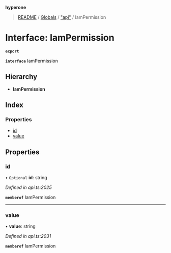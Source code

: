 **hyperone**

> [README](../README.md) / [Globals](../globals.md) / ["api"](../modules/_api_.md) / IamPermission

# Interface: IamPermission

**`export`** 

**`interface`** IamPermission

## Hierarchy

* **IamPermission**

## Index

### Properties

* [id](_api_.iampermission.md#id)
* [value](_api_.iampermission.md#value)

## Properties

### id

• `Optional` **id**: string

*Defined in api.ts:2025*

**`memberof`** IamPermission

___

### value

•  **value**: string

*Defined in api.ts:2031*

**`memberof`** IamPermission
